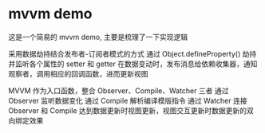 # mvvm demo

这是一个简易的 mvvm demo, 主要是梳理了一下实现逻辑

采用数据劫持结合发布者-订阅者模式的方式
通过 Object.defineProperty() 劫持并监听各个属性的 setter 和 getter
在数据变动时，发布消息给依赖收集器，通知观察者，调用相应的回调函数，进而更新视图

MVVM 作为入口函数，整合 Observer、Compile、Watcher 三者
通过 Observer 监听数据变化
通过 Compile 解析编译模版指令
通过 Watcher 连接 Observer 和 Compile 
达到数据更新时视图更新，视图交互更新时数据更新的双向绑定效果
